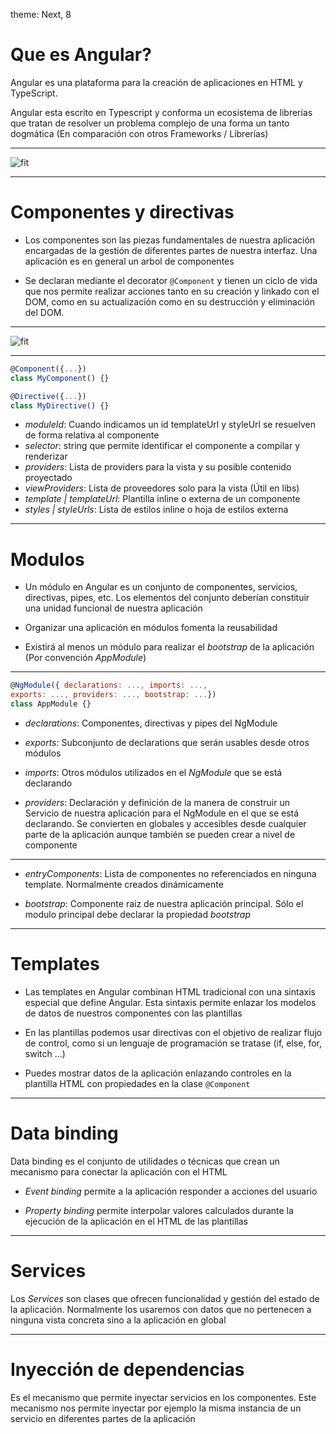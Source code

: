 theme: Next, 8

# Que es Angular?

Angular es una plataforma para la creación de aplicaciones en HTML y TypeScript.

Angular esta escrito en Typescript y conforma un ecosistema de librerias que tratan de resolver un problema complejo de una forma un tanto dogmática (En comparación con otros Frameworks / Librerías)

---

![fit](https://angular.io/generated/images/guide/architecture/overview2.png)

---

# Componentes y directivas

- Los componentes son las piezas fundamentales de nuestra aplicación encargadas de la gestión de diferentes partes de nuestra interfaz. Una aplicación es en general un arbol de componentes

- Se declaran mediante el decorator `@Component` y tienen un ciclo de vida que nos permite realizar acciones tanto en su creación y linkado con el DOM, como en su actualización como en su destrucción y eliminación del DOM.

---

![fit](https://angular.io/generated/images/guide/architecture/component-tree.png)

---

```javascript
@Component({...})
class MyComponent() {}

@Directive({...})
class MyDirective() {}
```

- _moduleId_: Cuando indicamos un id templateUrl y styleUrl se resuelven de forma relativa al componente
- _selector_: string que permite identificar el componente a compilar y renderizar
- _providers_: Lista de providers para la vista y su posible contenido proyectado
- _viewProviders_: Lista de proveedores solo para la vista (Útil en libs)
- _template | templateUrl_: Plantilla inline o externa de un componente
- _styles | styleUrls_: Lista de estilos inline o hoja de estilos externa

---

# Modulos

- Un módulo en Angular es un conjunto de componentes, servicios, directivas, pipes, etc. Los elementos del conjunto deberían constituir una unidad funcional de nuestra aplicación

- Organizar una aplicación en módulos fomenta la reusabilidad

- Existirá al menos un módulo para realizar el _bootstrap_ de la aplicación (Por convención _AppModule_)

---

```javascript
@NgModule({ declarations: ..., imports: ...,
exports: ..., providers: ..., bootstrap: ...})
class AppModule {}
```

- _declarations_: Componentes, directivas y pipes del NgModule

- _exports_: Subconjunto de declarations que serán usables desde otros módulos

- _imports_: Otros módulos utilizados en el _NgModule_ que se está declarando

- _providers_: Declaración y definición de la manera de construir un Servicio de nuestra aplicación para el  NgModule en el que se está declarando. Se convierten en globales y accesibles desde cualquier parte de la aplicación aunque también se pueden crear a nivel de componente

---

- _entryComponents_: Lista de componentes no referenciados en ninguna template. Normalmente creados dinámicamente

- _bootstrap_: Componente raiz de nuestra aplicación principal. Sólo el modulo principal debe declarar la propiedad _bootstrap_

---

# Templates

- Las templates en Angular combinan HTML tradicional con una sintaxis especial que define Angular. Esta sintaxis permite enlazar los modelos de datos de nuestros componentes con las plantillas

- En las plantillas podemos usar directivas con el objetivo de realizar flujo de control, como si un lenguaje de programación se tratase (if, else, for, switch ...)

- Puedes mostrar datos de la aplicación enlazando controles en la plantilla HTML con propiedades en la clase `@Component`

---

# Data binding

Data binding es el conjunto de utilidades o técnicas que crean un mecanismo para conectar la aplicación con el HTML

- _Event binding_ permite a la aplicación responder a acciones del usuario

- _Property binding_ permite interpolar valores calculados durante la ejecución de la aplicación en el HTML de las plantillas

---

# Services

Los _Services_ son clases que ofrecen funcionalidad y gestión del estado de la aplicación. Normalmente los usaremos con datos que no pertenecen a ninguna vista concreta sino a la aplicación en global

---

# Inyección de dependencias

Es el mecanismo que permite inyectar servicios en los componentes. Este mecanismo nos permite inyectar por ejemplo la misma instancia de un servicio en diferentes partes de la aplicación
